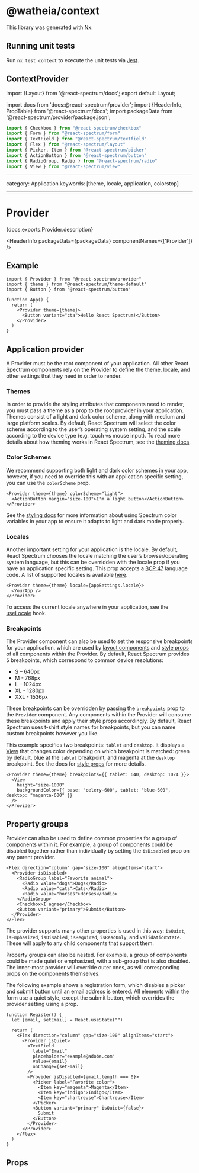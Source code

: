 # @watheia/context

This library was generated with [Nx](https://nx.dev).

## Running unit tests

Run `nx test context` to execute the unit tests via [Jest](https://jestjs.io).

## ContextProvider

import {Layout} from '@react-spectrum/docs';
export default Layout;

import docs from 'docs:@react-spectrum/provider';
import {HeaderInfo, PropTable} from '@react-spectrum/docs';
import packageData from '@react-spectrum/provider/package.json';

```jsx import
import { Checkbox } from "@react-spectrum/checkbox"
import { Form } from "@react-spectrum/form"
import { TextField } from "@react-spectrum/textfield"
import { Flex } from "@react-spectrum/layout"
import { Picker, Item } from "@react-spectrum/picker"
import { ActionButton } from "@react-spectrum/button"
import { RadioGroup, Radio } from "@react-spectrum/radio"
import { View } from "@react-spectrum/view"
```

---

category: Application
keywords: [theme, locale, application, colorstop]

---

# Provider

<p>{docs.exports.Provider.description}</p>

<HeaderInfo
packageData={packageData}
componentNames={['Provider']} />

## Example

```tsx example
import { Provider } from "@react-spectrum/provider"
import { theme } from "@react-spectrum/theme-default"
import { Button } from "@react-spectrum/button"

function App() {
  return (
    <Provider theme={theme}>
      <Button variant="cta">Hello React Spectrum!</Button>
    </Provider>
  )
}
```

## Application provider

A Provider must be the root component of your application. All other React Spectrum components rely on the Provider to define the theme, locale, and other settings that they need in order to render.

### Themes

In order to provide the styling attributes that components need to render, you must pass a theme as a prop to the root provider in your application. Themes consist of a light and dark color scheme, along with medium and large platform scales. By default, React Spectrum will select the color scheme according to the user’s operating system setting, and the scale according to the device type (e.g. touch vs mouse input). To read more details about how theming works in React Spectrum, see the [theming docs](theming.html).

### Color Schemes

We recommend supporting both light and dark color schemes in your app, however, if you need to override this with an application specific setting, you can use the `colorScheme` prop.

```tsx example
<Provider theme={theme} colorScheme="light">
  <ActionButton margin="size-100">I'm a light button</ActionButton>
</Provider>
```

See the [styling docs](styling.html) for more information about using Spectrum color variables in your app to ensure it adapts to light and dark mode properly.

### Locales

Another important setting for your application is the locale. By default, React Spectrum chooses the locale matching the user’s browser/operating system language, but this can be overridden with the locale prop if you have an application specific setting. This prop accepts a [BCP 47](https://www.ietf.org/rfc/bcp/bcp47.txt) language code. A list of supported locales is available [here](https://react-spectrum.adobe.com/react-aria/internationalization.html#supported-locales).

```tsx
<Provider theme={theme} locale={appSettings.locale}>
  <YourApp />
</Provider>
```

To access the current locale anywhere in your application, see the [useLocale](https://react-spectrum.adobe.com/react-aria/useLocale.html) hook.

### Breakpoints

The Provider component can also be used to set the responsive breakpoints for your application, which are used by [layout components](layout.html#responsive-layout) and [style props](styling.html#responsive-styles) of all components within the Provider. By default, React Spectrum provides 5 breakpoints, which correspond to common device resolutions:

- S – 640px
- M - 768px
- L – 1024px
- XL - 1280px
- XXL - 1536px

These breakpoints can be overridden by passing the `breakpoints` prop to the `Provider` component. Any components within the Provider will consume these breakpoints and apply their style props accordingly. By default, React Spectrum uses t-shirt style names for breakpoints, but you can name custom breakpoints however you like.

This example specifies two breakpoints: `tablet` and `desktop`. It displays a [View](View.html) that changes color depending on which breakpoint is matched: green by default, blue at the `tablet` breakpoint, and magenta at the `desktop` breakpoint. See the docs for [style props](styling.html#responsive-styles) for more details.

```tsx example
<Provider theme={theme} breakpoints={{ tablet: 640, desktop: 1024 }}>
  <View
    height="size-1000"
    backgroundColor={{ base: "celery-600", tablet: "blue-600", desktop: "magenta-600" }}
  />
</Provider>
```

## Property groups

Provider can also be used to define common properties for a group of components within it. For example, a group of components could be disabled together rather than individually by setting the `isDisabled` prop on any parent provider.

```tsx example
<Flex direction="column" gap="size-100" alignItems="start">
  <Provider isDisabled>
    <RadioGroup label="Favorite animal">
      <Radio value="dogs">Dogs</Radio>
      <Radio value="cats">Cats</Radio>
      <Radio value="horses">Horses</Radio>
    </RadioGroup>
    <Checkbox>I agree</Checkbox>
    <Button variant="primary">Submit</Button>
  </Provider>
</Flex>
```

The provider supports many other properties is used in this way: `isQuiet`, `isEmphasized`, `isDisabled`, `isRequired`, `isReadOnly`, and `validationState`. These will apply to any child components that support them.

Property groups can also be nested. For example, a group of components could be made quiet or emphasized, with a sub-group that is also disabled. The inner-most provider will override outer ones, as will corresponding props on the components themselves.

The following example shows a registration form, which disables a picker and submit button until an email address is entered. All elements within the form use a quiet style, except the submit button, which overrides the provider setting using a prop.

```tsx example
function Register() {
  let [email, setEmail] = React.useState("")

  return (
    <Flex direction="column" gap="size-100" alignItems="start">
      <Provider isQuiet>
        <TextField
          label="Email"
          placeholder="example@adobe.com"
          value={email}
          onChange={setEmail}
        />
        <Provider isDisabled={email.length === 0}>
          <Picker label="Favorite color">
            <Item key="magenta">Magenta</Item>
            <Item key="indigo">Indigo</Item>
            <Item key="chartreuse">Chartreuse</Item>
          </Picker>
          <Button variant="primary" isQuiet={false}>
            Submit
          </Button>
        </Provider>
      </Provider>
    </Flex>
  )
}
```

## Props

<PropTable component={docs.exports.Provider} links={docs.links} />
